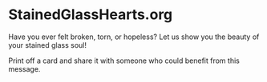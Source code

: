 # StainedGlassHearts.org

Have you ever felt broken, torn, or hopeless? Let us show you the beauty of your stained glass soul!

Print off a card and share it with someone who could benefit from this message.
